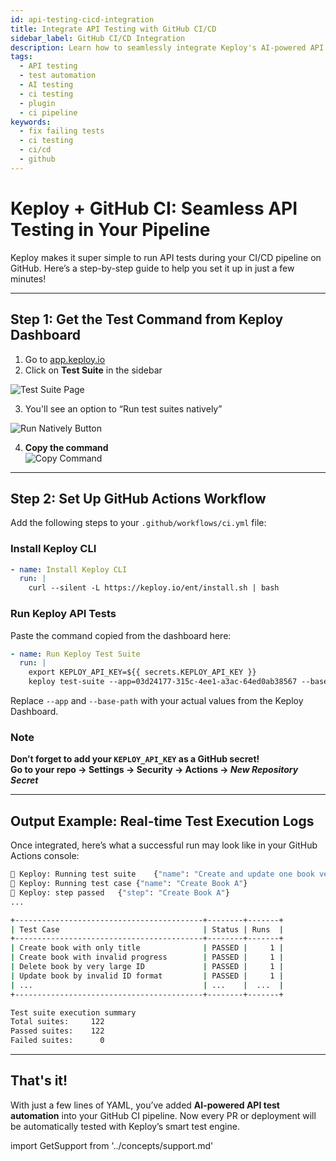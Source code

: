 ```yaml
---
id: api-testing-cicd-integration
title: Integrate API Testing with GitHub CI/CD
sidebar_label: GitHub CI/CD Integration
description: Learn how to seamlessly integrate Keploy's AI-powered API tests with GitHub Actions for continuous testing.
tags:
  - API testing
  - test automation
  - AI testing
  - ci testing
  - plugin
  - ci pipeline
keywords:
  - fix failing tests
  - ci testing
  - ci/cd
  - github
---
```


# Keploy + GitHub CI: Seamless API Testing in Your Pipeline

Keploy makes it super simple to run API tests during your CI/CD pipeline on GitHub. Here’s a step-by-step guide to help you set it up in just a few minutes!

---

## Step 1: Get the Test Command from Keploy Dashboard

1. Go to [app.keploy.io](https://app.keploy.io)
2. Click on **Test Suite** in the sidebar  

![Test Suite Page](https://res.cloudinary.com/dfhtr1rwo/image/upload/v1750923916/testsuite.png)

3. You'll see an option to “Run test suites natively”

![Run Natively Button](https://res.cloudinary.com/dfhtr1rwo/image/upload/v1750924088/Screenshot_2025-06-26_at_1.17.24_PM_hgfbmi.png)

4. **Copy the command**  
![Copy Command](https://res.cloudinary.com/dfhtr1rwo/image/upload/v1750924247/Screenshot_2025-06-26_at_1.20.16_PM_dl7ixd.png)

---

##  Step 2: Set Up GitHub Actions Workflow

Add the following steps to your `.github/workflows/ci.yml` file:

### Install Keploy CLI

```yaml
- name: Install Keploy CLI
  run: |
    curl --silent -L https://keploy.io/ent/install.sh | bash
````

### Run Keploy API Tests

Paste the command copied from the dashboard here:

```yaml
- name: Run Keploy Test Suite
  run: |
    export KEPLOY_API_KEY=${{ secrets.KEPLOY_API_KEY }}
    keploy test-suite --app=03d24177-315c-4ee1-a3ac-64ed0ab38567 --base-path http://localhost:8080/books --cloud
```

Replace `--app` and `--base-path` with your actual values from the Keploy Dashboard.

###  **Note**  
**Don’t forget to add your `KEPLOY_API_KEY` as a GitHub secret!**  
**Go to your repo → Settings → Security → Actions → _New Repository Secret_**


---

##  Output Example: Real-time Test Execution Logs

Once integrated, here’s what a successful run may look like in your GitHub Actions console:

```sh
🐰 Keploy: Running test suite	{"name": "Create and update one book verify other is unaffected via list"}
🐰 Keploy: Running test case	{"name": "Create Book A"}
🐰 Keploy: step passed	{"step": "Create Book A"}
...

+------------------------------------------+--------+-------+
| Test Case                                | Status | Runs  |
+------------------------------------------+--------+-------+
| Create book with only title              | PASSED |     1 |
| Create book with invalid progress        | PASSED |     1 |
| Delete book by very large ID             | PASSED |     1 |
| Update book by invalid ID format         | PASSED |     1 |
| ...                                      | ...    |  ...  |
+------------------------------------------+--------+-------+

Test suite execution summary
Total suites:     122  
Passed suites:    122  
Failed suites:      0  
```

---

##  That's it!

With just a few lines of YAML, you’ve added **AI-powered API test automation** into your GitHub CI pipeline. Now every PR or deployment will be automatically tested with Keploy’s smart test engine.


import GetSupport from '../concepts/support.md'

<GetSupport/>

